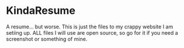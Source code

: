 # KindaResume
A resume... but worse.
This is just the files to my crappy website I am setiing up.
ALL files I will use are open source, so go for it if you need a screenshot or something of mine.
